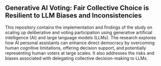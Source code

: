 ## Generative AI Voting: Fair Collective Choice is Resilient to LLM Biases and Inconsistencies

This repository contains the implementation and findings of the study on scaling up deliberative and voting participation using generative artificial intelligence (AI) and large language models (LLMs). The research explores how AI personal assistants can enhance direct democracy by overcoming human cognitive limitations, offering decision support, and potentially representing human voters at large scales. It also addresses the risks and biases associated with delegating collective decision-making to LLMs.
